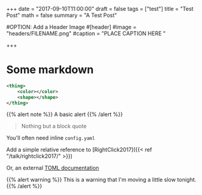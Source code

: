 +++
date = "2017-09-10T11:00:00"
draft = false
tags = ["test"]
title = "Test Post"
math = false
summary = "A Test Post"

#OPTION: Add a Header Image
#[header]
#image = "headers/FILENAME.png"
#caption = "PLACE CAPTION HERE "

+++

# Some markdown

```xml
<thing>
	<color></color>
	<shape></shape>
</thing>
```

{{% alert note %}}
A basic alert
{{% /alert %}}

> Nothing but a block quote

You'll often need inline `config.yaml`

Add a simple relative reference to [RightClick2017]({{< ref "/talk/rightclick2017/" >}})

Or, an external [TOML documentation](https://github.com/toml-lang/toml#user-content-string)

{{% alert warning %}}
This is a warning that I'm moving a little slow tonight.
{{% /alert %}}